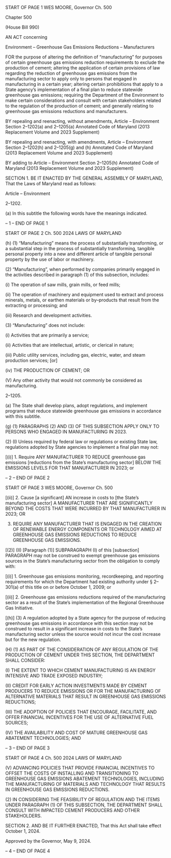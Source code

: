 START OF PAGE 1
WES MOORE, Governor Ch. 500

Chapter 500

(House Bill 990)

AN ACT concerning

Environment – Greenhouse Gas Emissions Reductions – Manufacturers

FOR the purpose of altering the definition of “manufacturing” for purposes of certain
greenhouse gas emissions reduction requirements to exclude the production of
cement; altering the application of certain provisions of law regarding the reduction
of greenhouse gas emissions from the manufacturing sector to apply only to persons
that engaged in manufacturing in a certain year; altering certain prohibitions that
apply to a State agency’s implementation of a final plan to reduce statewide
greenhouse gas emissions; requiring the Department of the Environment to make
certain considerations and consult with certain stakeholders related to the
regulation of the production of cement; and generally relating to greenhouse gas
emissions reductions and manufacturers.

BY repealing and reenacting, without amendments,
Article – Environment
Section 2–1202(a) and 2–1205(a)
Annotated Code of Maryland
(2013 Replacement Volume and 2023 Supplement)

BY repealing and reenacting, with amendments,
Article – Environment
Section 2–1202(h) and 2–1205(g) and (h)
Annotated Code of Maryland
(2013 Replacement Volume and 2023 Supplement)

BY adding to
Article – Environment
Section 2–1205(h)
Annotated Code of Maryland
(2013 Replacement Volume and 2023 Supplement)

SECTION 1. BE IT ENACTED BY THE GENERAL ASSEMBLY OF MARYLAND,
That the Laws of Maryland read as follows:

Article – Environment

2–1202.

(a) In this subtitle the following words have the meanings indicated.

– 1 –
END OF PAGE 1

START OF PAGE 2
Ch. 500 2024 LAWS OF MARYLAND

(h) (1) “Manufacturing” means the process of substantially transforming, or a
substantial step in the process of substantially transforming, tangible personal property
into a new and different article of tangible personal property by the use of labor or
machinery.

(2) “Manufacturing”, when performed by companies primarily engaged in
the activities described in paragraph (1) of this subsection, includes:

(i) The operation of saw mills, grain mills, or feed mills;

(ii) The operation of machinery and equipment used to extract and
process minerals, metals, or earthen materials or by–products that result from the
extracting or processing; and

(iii) Research and development activities.

(3) “Manufacturing” does not include:

(i) Activities that are primarily a service;

(ii) Activities that are intellectual, artistic, or clerical in nature;

(iii) Public utility services, including gas, electric, water, and steam
production services; [or]

(iv) THE PRODUCTION OF CEMENT; OR

(V) Any other activity that would not commonly be considered as
manufacturing.

2–1205.

(a) The State shall develop plans, adopt regulations, and implement programs
that reduce statewide greenhouse gas emissions in accordance with this subtitle.

(g) (1) PARAGRAPHS (2) AND (3) OF THIS SUBSECTION APPLY ONLY TO
PERSONS WHO ENGAGED IN MANUFACTURING IN 2023.

(2) (I) Unless required by federal law or regulations or existing State
law, regulations adopted by State agencies to implement a final plan may not:

[(i)] 1. Require ANY MANUFACTURER TO REDUCE greenhouse
gas emissions [reductions from the State’s manufacturing sector] BELOW THE EMISSIONS
LEVELS FOR THAT MANUFACTURER IN 2023; or

– 2 –
END OF PAGE 2

START OF PAGE 3
WES MOORE, Governor Ch. 500

[(ii)] 2. Cause [a significant] AN increase in costs to [the State’s
manufacturing sector] A MANUFACTURER THAT ARE SIGNIFICANTLY BEYOND THE
COSTS THAT WERE INCURRED BY THAT MANUFACTURER IN 2023; OR

3. REQUIRE ANY MANUFACTURER THAT IS ENGAGED IN
THE CREATION OF RENEWABLE ENERGY COMPONENTS OR TECHNOLOGY AIMED AT
GREENHOUSE GAS EMISSIONS REDUCTIONS TO REDUCE GREENHOUSE GAS
EMISSIONS.

[(2)] (II) [Paragraph (1)] SUBPARAGRAPH (I) of this [subsection]
PARAGRAPH may not be construed to exempt greenhouse gas emissions sources in the
State’s manufacturing sector from the obligation to comply with:

[(i)] 1. Greenhouse gas emissions monitoring, recordkeeping, and
reporting requirements for which the Department had existing authority under § 2–301(a)
of this title on or before October 1, 2009; or

[(ii)] 2. Greenhouse gas emissions reductions required of the
manufacturing sector as a result of the State’s implementation of the Regional Greenhouse
Gas Initiative.

[(h)] (3) A regulation adopted by a State agency for the purpose of reducing
greenhouse gas emissions in accordance with this section may not be construed to result in
a significant increase in costs to the State’s manufacturing sector unless the source would
not incur the cost increase but for the new regulation.

(H) (1) AS PART OF THE CONSIDERATION OF ANY REGULATION OF THE
PRODUCTION OF CEMENT UNDER THIS SECTION, THE DEPARTMENT SHALL
CONSIDER:

(I) THE EXTENT TO WHICH CEMENT MANUFACTURING IS AN
ENERGY INTENSIVE AND TRADE EXPOSED INDUSTRY;

(II) CREDIT FOR EARLY ACTION INVESTMENTS MADE BY
CEMENT PRODUCERS TO REDUCE EMISSIONS OR FOR THE MANUFACTURING OF
ALTERNATIVE MATERIALS THAT RESULT IN GREENHOUSE GAS EMISSIONS
REDUCTIONS;

(III) THE ADOPTION OF POLICIES THAT ENCOURAGE,
FACILITATE, AND OFFER FINANCIAL INCENTIVES FOR THE USE OF ALTERNATIVE
FUEL SOURCES;

(IV) THE AVAILABILITY AND COST OF MATURE GREENHOUSE
GAS ABATEMENT TECHNOLOGIES; AND

– 3 –
END OF PAGE 3

START OF PAGE 4
Ch. 500 2024 LAWS OF MARYLAND

(V) ADVANCING POLICIES THAT PROVIDE FINANCIAL
INCENTIVES TO OFFSET THE COSTS OF INSTALLING AND TRANSITIONING TO
GREENHOUSE GAS EMISSIONS ABATEMENT TECHNOLOGIES, INCLUDING THE
MANUFACTURING OF MATERIALS AND TECHNOLOGY THAT RESULTS IN GREENHOUSE
GAS EMISSIONS REDUCTIONS.

(2) IN CONSIDERING THE FEASIBILITY OF REGULATION AND THE
ITEMS UNDER PARAGRAPH (1) OF THIS SUBSECTION, THE DEPARTMENT SHALL
CONSULT WITH IMPACTED CEMENT PRODUCERS AND OTHER STAKEHOLDERS.

SECTION 2. AND BE IT FURTHER ENACTED, That this Act shall take effect
October 1, 2024.

Approved by the Governor, May 9, 2024.

– 4 –
END OF PAGE 4